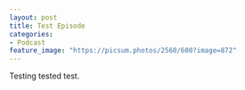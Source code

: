 ```yaml
---
layout: post
title: Test Episode
categories:
- Podcast
feature_image: "https://picsum.photos/2560/600?image=872"
---
```


Testing tested test.